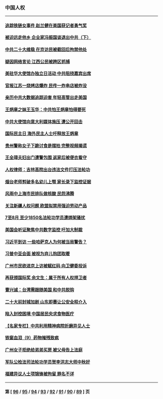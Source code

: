 ### 中国人权
---
#### [追踪铁链女事件 赵兰健在美国获记者勇气奖](../../pages/ncid278/n13827296.md) 
#### [被迫远走他乡 企业家冯振国谈退出中共（下）](../../pages/ncid278/n13827432.md) 
#### [中共二十大维稳 在京访民被截回后拘禁他处](../../pages/ncid278/n13827605.md) 
#### [疑因网络言论 江西公民被跨区抓捕](../../pages/ncid278/n13827298.md) 
#### [美驻华大使馆办独立日活动 中共阻挠嘉宾出席](../../pages/ncid278/n13827240.md) 
#### [官报江苏一烧烤店爆炸 民传一炸串店被炸没](../../pages/ncid278/n13827054.md) 
#### [亲历中共大数据追踪迫害 年轻高管出走美国](../../pages/ncid278/n13826859.md) 
#### [王炳章之妹王玉华：中共怕王炳章怕得要死](../../pages/ncid278/n13826911.md) 
#### [中共大使馆向意大利媒体施压 遭公开回击](../../pages/ncid278/n13826038.md) 
#### [国际民主日 海外民主人士吁释放王炳章](../../pages/ncid278/n13826558.md) 
#### [贵州警称女子下跪讨食是摆拍 完整视频揭谎](../../pages/ncid278/n13826144.md) 
#### [王全璋夫妇出门遭警包围 返家后被便衣看守](../../pages/ncid278/n13826096.md) 
#### [人权律师：吉林高院出台违法文件打压法轮功](../../pages/ncid278/n13825665.md) 
#### [烟台老师剪破多名幼儿上颚 家长录下监控证据](../../pages/ncid278/n13825668.md) 
#### [风雨中上海市民排队做核酸 民怨沸腾](../../pages/ncid278/n13825281.md) 
#### [关注新疆人权问题 欧盟拟禁用强迫劳动产品](../../pages/ncid278/n13825131.md) 
#### [7至8月 至少1850名法轮功学员遭绑架骚扰](../../pages/ncid278/n13824925.md) 
#### [美国会听证聚焦中共数字监控 吁加大制裁](../../pages/ncid278/n13825083.md) 
#### [习近平到访 一些哈萨克人为何被当局警告？](../../pages/ncid278/n13824905.md) 
#### [习普中亚会面 被视为弃儿抱团取暖](../../pages/ncid278/n13824963.md) 
#### [广州市民欲进京上访被赋红码 向卫健委投诉](../../pages/ncid278/n13824766.md) 
#### [再获颁国际奖 余文生：属于所有人权捍卫者](../../pages/ncid278/n13824702.md) 
#### [曹兴诚：台湾需跟随美国 和中共脱钩](../../pages/ncid278/n13824177.md) 
#### [二十大前封城加剧 山东即墨让公安全程介入](../../pages/ncid278/n13824364.md) 
#### [陷入封控困境 中国居民央求食物医疗](../../pages/ncid278/n13823589.md) 
#### [【名家专栏】中共利用精神病院折磨异见人士](../../pages/ncid278/n13823233.md) 
#### [铁窗血泪（9）药物摧残致疯](../../pages/ncid278/n13819243.md) 
#### [广州女子拒绝给弟弟买房 被父母告上法庭](../../pages/ncid278/n13823195.md) 
#### [军队公检法司法轮功学员贺李洪志大师中秋好](../../pages/ncid278/n13822021.md) 
#### [福建异议人士项锦锋被拘留 罪名不详](../../pages/ncid278/n13822521.md) 

---
#### 第 [ [96](./96.md) / [95](./95.md) / [94](./94.md) / [93](./93.md) / [92](./92.md) / [91](./91.md) / [90](./90.md) / [89](./89.md) ] 页
